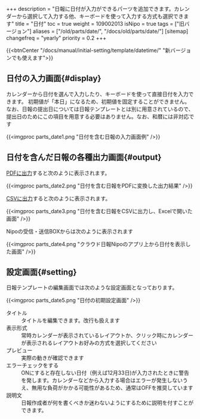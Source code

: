 +++
description = "日報に日付が入力ができるパーツを追加できます。カレンダーから選択して入力する他、キーボードを使って入力する方式も選択できます"
title = "日付"
toc = true
weight = 109002013
isNipo = true
tags = ["旧バージョン"]
aliases = ["/old/parts/date/", "/docs/old/parts/date/"]
[sitemap]
  changefreq = "yearly"
  priority = 0.2
+++

{{<btnCenter "/docs/manual/initial-setting/template/datetime/" "新バージョンでも使えます">}}

## 日付の入力画面{#display}

カレンダーから日付を選んで入力したり、キーボードを使って直接日付を入力できます。
初期値が「本日」になるため、初期値を固定することができません。  
なお、日報の提出日については日報テンプレートとは別に用意されているので、提出日のためにこの項目を用意する必要はありません。なお、和暦には非対応です

{{<imgproc parts_date1.png "日付を含む日報の入力画面例" />}}

## 日付を含んだ日報の各種出力画面{#output}

[PDFに出力](/docs/old/manual/pdf/)すると次のように表示されます。

{{<imgproc parts_date2.png "日付を含む日報をPDFに変換した出力結果" />}}

[CSVに出力](/docs/old/manual/analytics/)すると次のように表示されます。

{{<imgproc parts_date3.png "日付を含む日報をCSVに出力し、Excelで開いた画面" />}}

Nipoの受信・送信BOXからは次のように表示されます

{{<imgproc parts_date4.png "クラウド日報Nipoのアプリ上から日付を表示した画面" />}}

## 設定画面{#setting}

日報テンプレートの編集画面では次のような設定画面となっております。

{{<imgproc parts_date5.png "日付の初期設定画面" />}}


<dl class="basic">
  <dt>タイトル</dt>
  <dd>タイトルを編集できます。改行も扱えます</dd>
  <dt>表示形式</dt>
  <dd>常時カレンダーが表示されているレイアウトか、クリック時にカレンダーが表示されるレイアウトお好みの方式を選択してください</dd>
  <dt>プレビュー</dt>
  <dd>実際の動きが確認できます</dd>
  <dt>エラーチェックをする</dt>
  <dd>ONにすると存在しない日付（例えば12月33日)が入力されたときに警告を発します。カレンダーなどから入力する場合はエラーが発生しないうえ、無用な負荷がかかる可能性があるため、通常はOFFを推奨しています</dd>
  <dt>説明文</dt>
  <dd>日報作成者が何を書くべきか迷わないようにするために説明を付すことができます。</dd>
</dl>
